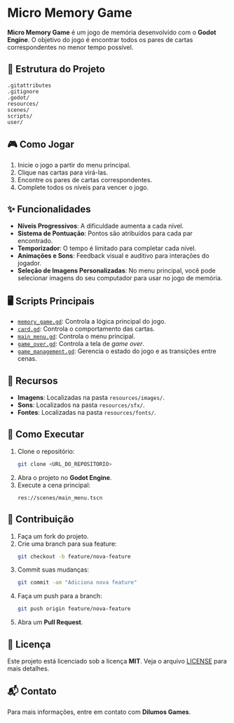 # Micro Memory Game

**Micro Memory Game** é um jogo de memória desenvolvido com o **Godot Engine**. O objetivo do jogo é encontrar todos os pares de cartas correspondentes no menor tempo possível.

## 📁 Estrutura do Projeto

```
.gitattributes
.gitignore
.godot/
resources/
scenes/
scripts/
user/
```

## 🎮 Como Jogar

1. Inicie o jogo a partir do menu principal.
2. Clique nas cartas para virá-las.
3. Encontre os pares de cartas correspondentes.
4. Complete todos os níveis para vencer o jogo.

## ✨ Funcionalidades

- **Níveis Progressivos**: A dificuldade aumenta a cada nível.
- **Sistema de Pontuação**: Pontos são atribuídos para cada par encontrado.
- **Temporizador**: O tempo é limitado para completar cada nível.
- **Animações e Sons**: Feedback visual e auditivo para interações do jogador.
- **Seleção de Imagens Personalizadas**: No menu principal, você pode selecionar imagens do seu computador para usar no jogo de memória.

## 🖥️ Scripts Principais

- [`memory_game.gd`](scripts/memory_game.gd): Controla a lógica principal do jogo.
- [`card.gd`](scripts/card.gd): Controla o comportamento das cartas.
- [`main_menu.gd`](scripts/main_menu.gd): Controla o menu principal.
- [`game_over.gd`](scripts/game_over.gd): Controla a tela de *game over*.
- [`game_management.gd`](scripts/game_management.gd): Gerencia o estado do jogo e as transições entre cenas.

## 🎨 Recursos

- **Imagens**: Localizadas na pasta `resources/images/`.
- **Sons**: Localizados na pasta `resources/sfx/`.
- **Fontes**: Localizadas na pasta `resources/fonts/`.

## 🚀 Como Executar

1. Clone o repositório:
   ```sh
   git clone <URL_DO_REPOSITORIO>
   ```
2. Abra o projeto no **Godot Engine**.
3. Execute a cena principal:
   ```
   res://scenes/main_menu.tscn
   ```

## 🤝 Contribuição

1. Faça um fork do projeto.
2. Crie uma branch para sua feature:
   ```sh
   git checkout -b feature/nova-feature
   ```
3. Commit suas mudanças:
   ```sh
   git commit -am "Adiciona nova feature"
   ```
4. Faça um push para a branch:
   ```sh
   git push origin feature/nova-feature
   ```
5. Abra um **Pull Request**.

## 📜 Licença

Este projeto está licenciado sob a licença **MIT**. Veja o arquivo [LICENSE](LICENSE) para mais detalhes.

## 📬 Contato

Para mais informações, entre em contato com **Dilumos Games**. 
